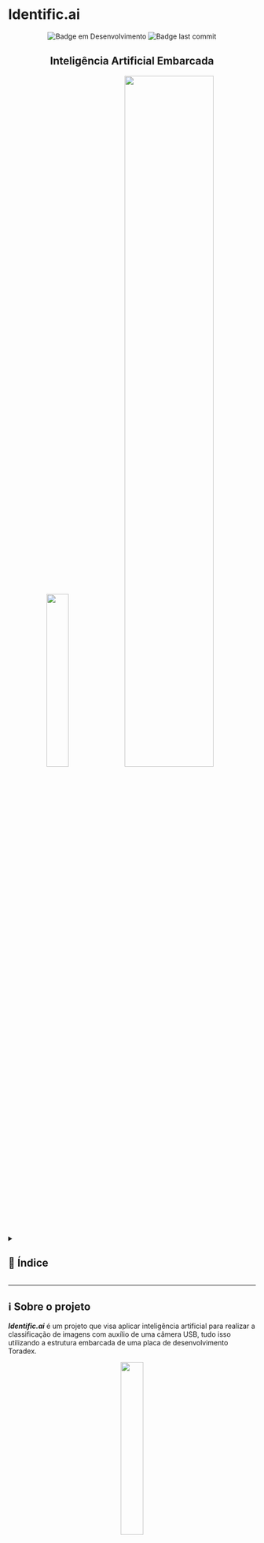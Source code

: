 # Identific.ai

<a name="readme-top"></a>

<p align="center">
    <img alt="Badge em Desenvolvimento" src="https://img.shields.io/badge/status-em%20desenvolvimento-brightgreen">
    <img alt="Badge last commit" src="https://img.shields.io/github/last-commit/liviazampereti/Indentific.ai">
</p>

<h2 align="center"> Inteligência Artificial Embarcada </h2>

<p align="center">
    <img src="https://raw.githubusercontent.com/liviazampereti/Indentific.ai/master/gui/main.png" width=30%><a href="https://www.toradex.com/pt-br"><img src="https://docs.toradex.com/108455-toradex-logo-1200-630.png" width=60%></a>
</p>

<details>
<summary>

## 📃 Índice

</summary>

* [Sobre o projeto](#-sobre-o-projeto)
    * [Materiais Necessários](#materiais-necessários)
* [Primeiros passos](#-primeiros-passos)
    * [Conexão da placa com o computador](#conexão-da-placa-com-o-computador)
        * [Conexão serial](#conexão-serial)
        * [Conexão via network](#conexão-via-network)
    * [Utilização do Visual Studio Code](#utilização-do-visual-studio-code)
    * [Interface da placa de desenvolvimento](#interface-da-placa-de-desenvolvimento)
* [Testes iniciais com a câmera](#-testes-iniciais-com-a-câmera)
    * [Testando e encontrando a câmera](#testando-e-encontrando-a-câmera)
    * [Capturando imagens da câmera usando OpenCV](#capturando-imagens-da-câmera-usando-opencv)

### [💻 Aplicação embarcado](#-aplicação-embarcado)
* [Conexão wi-fi](#-conexão-wi-fi)
* [Capturando imagens com a placa](#-capturando-imagens-com-a-placa)
    * [Criando o container](#-criando-o-container)
    * [Verificando endereço da webcam](#-verificando-endereço-da-webcam)
    * [Carregando o container na placa](#-carregando-o-container-na-placa)
* [Desenvolvimento da Inteligência Artificial](#-desenvolvimento-da-inteligência-artificial)
* [Integração IA com a câmera](#-integração-ia-com-a-câmera)
* [Próximos passos](#-próximos-passos)
* [Informações extras](#-informações-extras)
* [Autores](#-autores)

</details>

---

## ℹ Sobre o projeto

***Identific.ai*** é um projeto que visa aplicar inteligência artificial para realizar a classificação de imagens com auxílio de uma câmera USB, tudo isso utilizando a estrutura embarcada de uma placa de desenvolvimento Toradex.

<p align="center">
    <img src="https://raw.githubusercontent.com/liviazampereti/Indentific.ai/master/images/board.jpeg" width=30%>
</p>

### Materiais Necessários

Foram utilizados nesse projeto:
- Apalis IMX8 (Computer on Module);
- Ixora Carrier Board;
- Torizon (Computer on Module OS);
- Linux (Development PC OS).

Com essas informações, foi possível obter o [Quickstart da Toradex](https://developer-archives.toradex.com/getting-started?som=apalis-imx8&board=ixora-carrier-board&os=torizon&desktop=linux). Além disso, para possibilitar o uso do microcontrolador e a sua conexão com o computador de desenvolvimento, foram usados:
- Webcam USB Logitech C270;
- Teclado USB;
- Mouse USB;
- Monitor;
- Apalis Heatsink Fan
- Antena e cabo wi-fi
- Cabo Serial-DB9 e Serial-USB *ou* Conversor USB com 3 jumpers (Rx, Tx e GND);
- 2 cabos Ethernet (Placa e computador de desenvolvimento);
- Fonte 12V e 5A.

<p align="right">(<a href="#readme-top">voltar ao início</a>)</p>

---

## 🛠 Primeiros passos

Inicialmente, é necessário preparar a estrutura, fazendo a montagem do hardware e conectando o computador de desenvolvimento à placa. Essa fase varia para cada modelo de placa utilizada, porém a Toradex fornece suporte para todos os modelos que a empresa trabalha em seu site para desenvolvedores.

Conforme citado, foi utilizada a placa **Apalis IMX8 - Ixora** e recomenda-se um sistema operacional Linux no computador de desenvolvimento. Para os primeiros passos, conectando a fonte e demais periféricos à placa recomenda-se a leitura da [primeira parte do módulo 1 do Quickstart](https://developer-archives.toradex.com/getting-started/module-1-from-the-box-to-the-shell/unboxing-and-setup-cables-ixora-imx8-torizon?som=apalis-imx8&board=ixora-carrier-board&os=torizon&desktop=linux).

### Conexão da placa com o computador

Um ponto importante é elaborar a comunicação da placa com o computador de desenvolvimento, para isso há dois caminhos possíveis: utilizar a conexão serial ou fazer a conexão via rede.

Essas duas formas podem apresentar certos problemas e dificuldades, os quais serão explicados adiante.

#### Conexão serial

* **Cabo Serial-DB9 e Serial-USB:**

    O cabo serial-DB9 possui uma linha vermelha, a qual indica o conector 1 do cabo, já a placa possui uma bolinha, indicando o 1 na porta X22. Quanto ao cabo Serial-USB, o USB vai conectado ao computador contendo o Linux.

    Abaixo estão algumas fotos do cabo serial-DB9 e de como a conexão deve ser feita com a placa, conforme descrito acima.

    <p align="center">
        <img src="https://raw.githubusercontent.com/liviazampereti/Indentific.ai/master/images/db9.jpeg" width=45% height=40%> <img src="https://raw.githubusercontent.com/liviazampereti/Indentific.ai/master/images/db9_conectado.jpeg" width=20.2% height=20%>
    </p>

* **Cabo USB com 3 jumpers (Rx, Tx e USB):**

    Para a ligação com o conversor USB, utilzando jumpers, é necessário conectá-los aos pinos da placa de maneira correta, na porta X22:
    - RxD - pino 3;
    - TxD - pino 5;
    - GND - pino 9;
    - Quanto ao conversor USB é só conectá-lo ao computador contendo o Linux.

    Para ilustrar, temos abaixo, à esquerda, imagens do conversor USB com os jumpers, indicando as cores de cada pino *(RxD - Cinza, TxD - Roxo, GND - Preto)* e também a conexão feita na placa.

    <p align="center">
    <img src="https://raw.githubusercontent.com/liviazampereti/Indentific.ai/master/images/jumpers.jpeg" width=50% height=50%>    <img src="https://raw.githubusercontent.com/liviazampereti/Indentific.ai/master/images/jumpers_conectados.jpeg" width=40% height=40%>
    </p>

    **Obs:** quando testamos esse modo de conexão, dependendo da maneira como conectássemos os cabos, a placa não ligava. Conversando com o suporte, foi levantada a dúvida sobre o problema estar no cabo, sugerindo trocá-lo. Outras vezes que a placa conseguiu ligar, foi observado muito ruído, acreditamos que a conexão estava errada.

* **Checagem da porta serial:**

    Para checar qual porta se encontra no computador, no terminal do Linux:
    ```bash
    $ ls /dev/ttyUSB*
    ```
    Possivelmente a porta conectada será: ```/dev/ttyUSB0```. Após isso, instalar o picocom e rodar o segundo comando:
    ```bash
    $ sudo apt install picocom
    $ sudo picocom -b 115200 /dev/ttyUSB0
    ```
    Caso o resultado do comando ```ls``` não tenha 0 como dígito final, altere no segundo comando acima. Com isso, será possível observar no terminal o que acontece no serial, permitindo a identificação da placa conectada.

#### Conexão via network

* **Descobrindo o IP:**

    No terminal Linux, do computador desenvolvedor:
    ```bash
    $ ip a
    ```
    Serão printadas várias redes, procurar por ```enp ``` ou ```eth ```, na imagem abaixo está localizado no número 2.

    <p align="center">
        <img src="https://raw.githubusercontent.com/liviazampereti/Indentific.ai/master/images/ip_a.png">
    </p>

    Em seguida, digite o seguinte comando, substituindo a rede encontrada. No caso da imagem: "enp2s0f1".

    ```bash
    $ sudo arp-scan --localnet --interface=<rede encontrada>
    ```
    **Obs:** Caso o computador não encontre o comando digitado, digite o código abaixo e repita os passos descritos:
    ```bash
    $ sudo apt-get install arp-scan
    ``` 
    Dessa maneira, o IP da placa vai estar no terminal após a execução do comando, conforme a imagem abaixo.

    <p align="center">
        <img src="https://raw.githubusercontent.com/liviazampereti/Indentific.ai/master/images/arpscan.png">
    </p>

    Um tutorial detalhado, fornecido pela Toradex, está localizado em [Find the board IP - Toradex](https://developer-archives.toradex.com/knowledge-base/scan-your-local-network-to-find-the-board-ip-and-mac-address).
 
* **Conectando com a placa**

    Executar o seguinte comando, substituindo o IP pelo endereço encontrado acima:
    ```bash
    $ ssh torizon@<IP>
    ``` 

    **Obs:** Após algum tempo ou caso hajam mudanças na rede conectada, esse endereço possivelmente será diferente, sendo necessário repetir o passo anterior de descobrir o IP a cada vez que o usuário trabalhe na placa.

    Confirmar a conexão com ```yes``` e insira o login e senha:
    > Login: toradex

    > Senha: 123

### Utilização do Visual Studio Code

O VS Code possui suporte para conexão com as placas de desenvolvimento da Toradex, para isso, é necessário instalar a extensão da empresa no programa e conectar com a placa via rede ou serial.

A Toradex fornece um guia bem completo para realizar essa operação na sua página de desenvolvedores, no seguinte link: [Visual Studio Code Extension for Torizon](https://developer.toradex.com/torizon/working-with-torizon/application-development/visual-studio-code-extension-for-torizon/)

### Interface da placa de desenvolvimento

Até então, tudo foi feito conectando-se remotamente a placa com o computador, porém, o microcontrolador já vem com o sistema operacional da Toradex, o **Torizon** e a aplicação utilizada para gerenciar seus containers é o **Portainer.io**. Ele já vem com alguns containers básicos e permite a instalação de outros, necessários para a aplicação do usuário. Informações de como utilizar o Portainer, iniciar, gerenciar e criar novos containers estão descritas no Módulo 2 do [Quickstart da Toradex](https://developer-archives.toradex.com/getting-started?som=apalis-imx8&board=ixora-carrier-board&os=torizon&desktop=linux), porém recomendamos aos usuários seguirem o tutorial desde o início para sanar quaisquer dúvidas.

Outra informação relevante é que, ao iniciar a placa, será necessário fornecer um login e senha para o Portainer, as credenciais utilizadas atualmente são:
> Login: identific_ai

> Senha: identificai

<p align="right">(<a href="#readme-top">voltar ao início</a>)</p>

---

## 📷 Testes iniciais com a câmera

Para a realização do projeto é necessário uma câmera USB, a qual será conectada posteriormente na placa de desenvolvimento. Porém, antes é importante testar o funcionamento da câmera e o uso da biblioteca OpenCV, utilizando o próprio computador.

### Testando e encontrando a câmera

No terminal Linux, para instalar o gucview:
```bash
$ sudo add-apt-repository ppa:pj-assis/testing
$ sudo apt-get update
$ sudo apt-get install guvcview
``` 
Com isso, é só procurar por *"Visualizador de Vídeo"*.

Para encontrar os endereços que estão conectando à câmera USB, mantenha-a desconectada e coloque no terminal Linux:
```bash
$ cd /dev
$ ls video
```
Veja quais vídeos aparecem, no nosso caso, foram ```video0``` e ```video1```, esses são os endereços da webcam embutida ao notebook. Agora repita os comandos com a câmera conectada e veja quais novos vídeos aparecem, eles são referentes à webcam USB, entre os que aparecem para nós está o ```video3```.

### Capturando imagens da câmera usando OpenCV

Segue abaixo código em *Python* para capturar a imagem da câmera no Linux:
```python
python
import cv2

cap = cv2.VideoCapture("/dev/video3") # check this
while(True):
    # Capture frame-by-frame
    ret, frame = cap.read()

    # Display the resulting frame
    cv2.imshow('frame',frame)
    if cv2.waitKey(1) & 0xFF == ord('q'):
        break

# When everything done, release the capture
cap.release()
cv2.destroyAllWindows()
```

> Vale ressaltar que tudo isso deve ser feito no computador de desenvolvimento, visando checar o funcionamento da câmera e do código.

<p align="right">(<a href="#readme-top">voltar ao início</a>)</p>

---

# 💻 Aplicação embarcado

Agora, considerando que todos os componentes foram devidamente testados e estão funcionando, vamos focar na aplicação do ***Identific.ai*** para o sistema embarcado.

## 📡 Conexão wi-fi

Entre os periféricos que acompanham o sistema embarcado está uma antena para permitir comunicação wi-fi da placa, como mostra a imagem abaixo.

<p align="center">
    <img src="https://raw.githubusercontent.com/liviazampereti/Indentific.ai/master/images/antena.jpeg" width=40%>
</p>

Para se conectar com uma rede, devem ser seguidos os seguintes passos no terminal da placa, acessado via ssh:
```bash
$ sudo -i
Password: 
```
> A senha é a mesma da conexão ssh

Após isso, insira a seguinte sequência de comandos:
```bash
$ rfkill unblock all
$ nmcli radio wifi on
$ nmcli dev wifi list
```

Será printada uma lista com todas as redes disponíveis para conexão, conforme a imagem abaixo:

<p align="center">
    <img src="https://raw.githubusercontent.com/liviazampereti/Indentific.ai/master/images/wifi1.jpeg">
</p>

Selecione a sua rede e conecte com o comando abaixo, digitando em seguida a senha do wi-fi:

```bash
$ nmcli --ask dev wifi connect <Nome da rede>
Password: 

$ ifconfig mlan0
```

Caso esteja tudo certo, o resultado será:

<p align="center">
    <img src="https://raw.githubusercontent.com/liviazampereti/Indentific.ai/master/images/wifi2.jpeg">
</p>

<p align="right">(<a href="#readme-top">voltar ao início</a>)</p>

---

## 📸 Capturando imagens com a placa

### Criando o container

Inicialmente é necessário clonar o repositório de *samples* da Toradex no computador de desenvolvimento, disponível no [Github](https://github.com/toradex/torizon-samples)

```bash
$ git clone https://github.com/toradex/torizon-samples
```

Neste Github estão os arquivos para do GStreamer, um framework que permite o desenvolvimento de aplicações com captura de imagens. Para a sua utilização na placa, será necessário construir um container com a aplicação e carregá-lo em uma conta Docker, seguindo os seguintes comandos no computador:

```bash
$ cd ~/torizon-samples/gstreamer/bash/simple-pipeline
$ docker build --build-arg BASE_NAME=wayland-base-vivante --build-arg IMAGE_ARCH=linux/arm64/v8 -t <username_dockerhub>/<dockerfile_name>
$ docker push <dockerhub-username>/<dockerfile_name>
```

Após esperar o código rodar *(pode levar um tempo)*, é importante conferir se o upload foi concluído com sucesso, verificando o seu dockerhub

> Para evitar confusões ao analisar os próximos prints, os nomes de usuário e arquivo usados no Docker foram, respectivamente, ```identificai``` e ```gst_example```.

### Verificando endereço da webcam

Será necessário verificar qual endereço a placa está dando para a webcam, similarmente como foi feito para os testes no computador, para isso deve ser utilizado o comando ```ls /dev/video*``` com o USB desconectado da placa e então repetir com ele conectado. 

Nos dois casos serão printados alguns endereços, conforme imagem abaixo. Os que aparecerem apenas no segundo comando são os endereços a ser utilizados posteriormente.

<p align="center">
    <img src="https://raw.githubusercontent.com/liviazampereti/Indentific.ai/master/images/ident_cam.jpeg">
</p>

> No nosso caso e no decorrer do documento serão usados `video2` e `video3`.

### Carregando o container na placa

Agora, o container carregado no Dockerhub será instalado na placa, para isso, acessando a placa via conexão ssh

```bash
$ docker pull <dockerhub-username>/<dockerfile_name>
$ docker run --rm -it -v /tmp:/tmp -v /var/run/dbus:/var/run/dbus -v /dev:/dev -v /sys:/sys \
    --device /dev/video2 --device /dev/video3\
    --device-cgroup-rule='c 199:* rmw' \
    <dockerhub-username>/<dockerfile_name>
# Lembrar de alternar os videos no comando anterior, caso os endereços obtidos sejam diferentes

# Testando as duas entradas de vídeo
$ gst-launch-1.0 v4l2src device='/dev/video2'  ! "video/x-raw, format=YUY2, framerate=5/1, width=640, height=480" ! fpsdisplaysink video-sink=waylandsink text-overlay=false sync=false
$ gst-launch-1.0 v4l2src device='/dev/video3'  ! "video/x-raw, format=YUY2, framerate=5/1, width=640, height=480" ! fpsdisplaysink video-sink=waylandsink text-overlay=false sync=false
```

Com um dos dois últimos comandos, um temporizador estará disponível no terminal e o vídeo exibido no monitor, conforme as imagens e gif abaixo:

<p align="center">
    <img src="https://raw.githubusercontent.com/liviazampereti/Indentific.ai/master/images/codigo_cam_rodando.jpeg">
</p>

<p align="center">
    <img src="https://raw.githubusercontent.com/liviazampereti/Indentific.ai/master/images/camera_func.jpeg" width=40%> <img src="https://raw.githubusercontent.com/liviazampereti/Indentific.ai/master/images/gif_camera.gif" width=53%>
</p>

<p align="right">(<a href="#readme-top">voltar ao início</a>)</p>

---

## 🧠 Desenvolvimento da Inteligência Artificial

### YOLO

Para o reconhecimento das faces será usada a rede neural YOLO, capaz de detectar e classificar objetos, visando o nosso objetivo ela precisa ser treinada com um dataset próprio. Essa rede foi escolhida por ser mais leve, logo, facilitando a implementação em um sistema embarcado e todo o seu desenvolvimento foi feito em *Pytorch*, para ser utilizada pré-treinada.

Os arquivos necessários para uso e instalação dessa rede estão na pasta [YOLOV5](https://github.com/liviazampereti/Indentific.ai/tree/master/YOLOV5) deste repositório, incluindo um README explicando passo a passo.

### Interface com o usuário (GUI)

Também foi elaborada uma GUI para permitir a comunicação do usuário com a aplicação, o programa foi elaborado utilizando o framework Qt e em Python, os códigos e algumas imagens da interface estão na pasta [gui](https://github.com/liviazampereti/Indentific.ai/tree/master/gui) do repositório. Devido à complexidade do projeto como um todo, ainda não foi criado o container responsável pela GUI no Docker, nem sua implementação.

<p align="right">(<a href="#readme-top">voltar ao início</a>)</p>

---

## 🔗 Integração IA com a câmera
Uma das maneiras para transferir o código e uso da camera embarcado, é a criação de dois containers:
- Primeiro: responsável pela conexão com a câmera, como já foi explicado no documento; 
- Segundo: responsável por realizar a interface gráfica e o processamento.

Alguns links importantes são:
- [Tutorial criação de container - Toradex](https://developer-archives.toradex.com/getting-started?som=apalis-imx8&board=ixora-carrier-board&os=torizon&desktop=linux)
- [Thread sobre acesso de camera USB no Torizon - Toradex](https://community.toradex.com/t/access-usb-camera-on-torizon-as-a-non-root-user/17054)
- [Uso do Open-CV no Torizon - Toradex](https://developer.toradex.com/torizon/how-to/machine-learning/torizon-sample-using-opencv-for-computer-vision/)

<p align="right">(<a href="#readme-top">voltar ao início</a>)</p>

---

## 💭 Próximos passos

Entre os próximos passos para a finalização do projeto estão:

- Aperfeiçoamento e estabilização da captura de imagens;
- Adaptação das imagens capturadas, para que sejam aplicadas ne rede neural;
- Melhorias na interface do usuário e integração com o sistema;
- Criação de containers para cada função do sistema;
- Treinamento da YOLO para reconhecimento de faces;
- Testagem da YOLO embarcada com a câmera;
- Correção de eventuais bugs e melhorias.

<p align="right">(<a href="#readme-top">voltar ao início</a>)</p>

---

## ❗ Informações extras
- Se placa começar a reiniciar sozinha, checar a fonte, sua voltagem e o funcionamento da tomada;
- O Torizon trabalha com vários containers, inclusive o terminal é um container;
- A Toradex tem um suporte bem eficiente e com respostas bem rápidas para casos de dúvidas ou problemas técnicos, entre as possíveis formas de suporte estão:
  - [Página da comunidade](https://community.toradex.com/)
  - Email: support@toradex.com
  - Telefone: (19) 3327-3732
- A página de desenvolvedores da Toradex tem bastante informações úteis e que ajudam muito, mas elas ficam um pouco espalhadas, é preciso ter paciência e procurar bem.

<p align="right">(<a href="#readme-top">voltar ao início</a>)</p>

---

## 👩‍💻 Autores

| [<img src="https://avatars.githubusercontent.com/u/93014017?v=4" width=115><br><sub>Ana Letícia Garcez</sub>](https://github.com/analeticiagarcez) |  [<img src="https://avatars.githubusercontent.com/u/69127118?v=4" width=115><br><sub>Lívia Zamperetti</sub>](https://github.com/liviazampereti) |  [<img src="https://avatars.githubusercontent.com/u/79988012?v=4" width=115><br><sub>Rafael Saud</sub>](https://github.com/Rafael-Saud) |
| :---: | :---: | :---: |

<p align="right">(<a href="#readme-top">voltar ao início</a>)</p>
